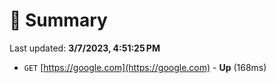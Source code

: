 # 📖 Summary
Last updated: **3/7/2023, 4:51:25 PM**

- `GET` [https://google.com](https://google.com) - **Up** (168ms)
